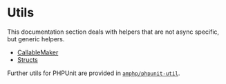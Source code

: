# Utils

This documentation section deals with helpers that are not async specific, but generic helpers.

 * [CallableMaker](./callable-maker.md)
 * [Structs](./structs.md)

Further utils for PHPUnit are provided in [`amphp/phpunit-util`](https://github.com/amphp/phpunit-util).
